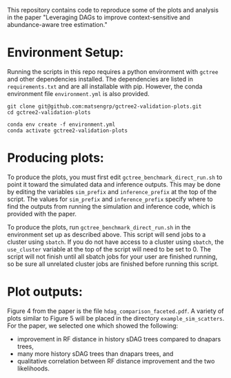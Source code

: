 This repository contains code to reproduce some of the plots and analysis in the paper "Leveraging DAGs to improve context-sensitive and abundance-aware tree estimation."

# Environment Setup:
Running the scripts in this repo requires a python environment with `gctree`
and other dependencies installed. The dependencies are listed in
`requirements.txt` and are all installable with pip. However, the conda
environment file `environment.yml` is also provided.

```
git clone git@github.com:matsengrp/gctree2-validation-plots.git
cd gctree2-validation-plots

conda env create -f environment.yml
conda activate gctree2-validation-plots
```


# Producing plots:

To produce the plots, you must first edit `gctree_benchmark_direct_run.sh` to
point it toward the simulated data and inference outputs. This may be done by
editing the variables `sim_prefix` and `inference_prefix` at the top of the
script.
The values for `sim_prefix` and `inference_prefix` specify where to find the outputs
from running the simulation and inference code, which is provided with the
paper.

To produce the plots, run `gctree_benchmark_direct_run.sh` in the environment
set up as described above.
This script will send jobs to a cluster using `sbatch`. If you do not have
access to a cluster using `sbatch`, the `use_cluster` variable at the top of
the script will need to be set to 0.
The script will not finish until all sbatch jobs for your user are finished
running, so be sure all unrelated cluster jobs are finished before running this
script.

# Plot outputs:

Figure 4 from the paper is the file `hdag_comparison_faceted.pdf`.
A variety of plots similar to Figure 5 will be placed in the directory
`example_sim_scatters`. For the paper, we selected one which showed the
following:
* improvement in RF distance in history sDAG trees compared to dnapars trees,
* many more history sDAG trees than dnapars trees, and
* qualitative correlation between RF distance improvement and the two
    likelihoods.
